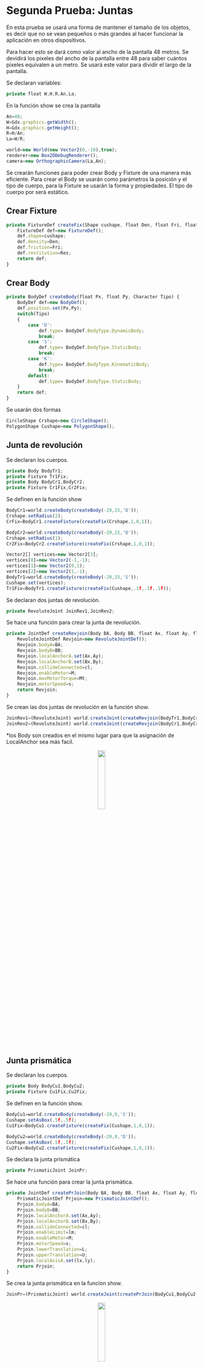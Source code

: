 <h1>Segunda Prueba: Juntas</h1>
    <p>En esta prueba se usará una forma de mantener el tamaño de los objetos, es decir que no se vean pequeños o más grandes al hacer funcionar la aplicación en otros dispositivos.</p>
    <p>Para hacer esto se dará como valor al ancho de la pantalla 48 metros. Se devidirá los pixeles del ancho de la pantalla entre 48 para saber cuántos pixeles equivalen a un metro. Se usará este valor para dividir el largo de la pantalla.</p>
    <p>Se declaran variables:</p>

```javascript
private float W,H,R,An,La;
```

   <p>En la función show se crea la pantalla</p>

```javascript
An=48;
W=Gdx.graphics.getWidth();
H=Gdx.graphics.getHeight();
R=H/An;
La=W/R;

world=new World(new Vector2(0,-10),true);
renderer=new Box2DDebugRenderer();
camera=new OrthographicCamera(La,An);
```

   <p>Se crearán funciones para poder crear Body y Fixture de una manera más eficiente. Para crear el Body se usarán como parámetros la posición y el tipo de cuerpo, para la Fixture se usarán la forma y propiedades. El tipo de cuerpo por será estático.</p>
<h2>Crear Fixture</h2>

```javascript
private FixtureDef createFix(Shape cushape, float Den, float Fri, float Res) {
    FixtureDef def=new FixtureDef();
    def.shape=cushape;
    def.density=Den;
    def.friction=Fri;
    def.restitution=Res;
    return def;
}
```

<h2>Crear Body</h2>

```javascript
private BodyDef createBody(float Px, float Py, Character Tipo) {
    BodyDef def=new BodyDef();
    def.position.set(Px,Py);
    switch(Tipo)
    {
        case 'D':
            def.type= BodyDef.BodyType.DynamicBody;
            break;
        case 'S':
            def.type= BodyDef.BodyType.StaticBody;
            break;
        case 'K':
            def.type= BodyDef.BodyType.KinematicBody;
            break;
        default:
            def.type= BodyDef.BodyType.StaticBody;
    }
    return def;
}
```

   <p>Se usarán dos formas</p>

```javascript
CircleShape Crshape=new CircleShape();
PolygonShape Cushape=new PolygonShape();
```

<h2>Junta de revolución</h2>
    <p>Se declaran los cuerpos.</p>

```javascript
private Body BodyTr1;
private Fixture Tr1Fix;
private Body BodyCr1,BodyCr2;
private Fixture Cr1Fix,Cr2Fix;
```

   <p>Se definen en la función show</p>

```javascript
BodyCr1=world.createBody(createBody(-20,15,'D'));
Crshape.setRadius(2);
CrFix=BodyCr1.createFixture(createFix(Crshape,1,0,1));

BodyCr2=world.createBody(createBody(-20,15,'D'));
Crshape.setRadius(1);
Cr2Fix=BodyCr2.createFixture(createFix(Crshape,1,0,1));

Vector2[] vertices=new Vector2[3];
vertices[0]=new Vector2(-1,-1);
vertices[1]=new Vector2(0,1);
vertices[2]=new Vector2(1,-1);
BodyTr1=world.createBody(createBody(-20,15,'S'));
Cushape.set(vertices);
Tr1Fix=BodyTr1.createFixture(createFix(Cushape,.1f,.1f,.1f));
```

   <p>Se declaran dos juntas de revolución.</p>

```javascript
private RevoluteJoint JoinRev1,JoinRev2;
```

   <p>Se hace una función para crear la junta de revolución.</p>

```javascript
private JointDef createRevjoin(Body BA, Body BB, float Ax, float Ay, float Bx, float By, boolean cl, boolean M, float Mt, float s) {
    RevoluteJointDef Revjoin=new RevoluteJointDef();
    Revjoin.bodyA=BA;
    Revjoin.bodyB=BB;
    Revjoin.localAnchorA.set(Ax,Ay);
    Revjoin.localAnchorB.set(Bx,By);
    Revjoin.collideConnected=cl;
    Revjoin.enableMotor=M;
    Revjoin.maxMotorTorque=Mt;
    Revjoin.motorSpeed=s;
    return Revjoin;
}
```

   <p>Se crean las dos juntas de revolución en la función show.</p>

```javascript
JoinRev1=(RevoluteJoint) world.createJoint(createRevjoin(BodyTr1,BodyCr1,0,0,-5,0,true,false,0,0));
JoinRev2=(RevoluteJoint) world.createJoint(createRevjoin(BodyCr1,BodyCr2,0,0,-5,0,true,false,0,0));
```

   <p>*los Body son creados en el mismo lugar para que la asignación de LocalAnchor sea más facil.</p>
   <p align="center"><img src="https://github.com/BMJIvan/Servicio_Social/blob/master/Prueba02_tipos_de_juntas/imagen01.jpg?raw=true" width="20%"></p>

<h2>Junta prismática</h2>
    <p>Se declaran los cuerpos.</p>

```javascript
private Body BodyCu1,BodyCu2;
private Fixture Cu1Fix,Cu2Fix;
```

   <p>Se definen en la función show.</p>

```javascript
BodyCu1=world.createBody(createBody(-20,0,'S'));
Cushape.setAsBox(.5f,.5f);
Cu1Fix=BodyCu1.createFixture(createFix(Cushape,1,0,1));

BodyCu2=world.createBody(createBody(-20,0,'D'));
Cushape.setAsBox(.5f,.5f);
Cu2Fix=BodyCu2.createFixture(createFix(Cushape,1,0,1));
```

   <p>Se declara la junta prismática</p>

```javascript
private PrismaticJoint JoinPr;
```

   <p>Se hace una función para crear la junta prismática.</p>

```javascript
private JointDef createPrJoin(Body BA, Body BB, float Ax, float Ay, float Bx, float By, boolean cl, boolean lm, boolean M,float s, float L, float U, int lx, int ly) {
    PrismaticJointDef Prjoin=new PrismaticJointDef();
    Prjoin.bodyA=BA;
    Prjoin.bodyB=BB;
    Prjoin.localAnchorA.set(Ax,Ay);
    Prjoin.localAnchorB.set(Bx,By);
    Prjoin.collideConnected=cl;
    Prjoin.enableLimit=lm;
    Prjoin.enableMotor=M;
    Prjoin.motorSpeed=s;
    Prjoin.lowerTranslation=L;
    Prjoin.upperTranslation=U;
    Prjoin.localAxisA.set(lx,ly);
    return Prjoin;
}
```

   <p>Se crea la junta prismática en la funcion show.</p>

```javascript
JoinPr=(PrismaticJoint) world.createJoint(createPrJoin(BodyCu1,BodyCu2,.5f,0,-.5f,0,true,true,false,0,0,10,1,-1));
```

<p align="center"><img src="https://github.com/BMJIvan/Servicio_Social/blob/master/Prueba02_tipos_de_juntas/imagen02.jpg?raw=true" width="20%"></p>

<h2>Junta soldadura</h2>
    <p>Se declaran los cuerpos.</p>

```javascript
private Body BodyCr3,BodyCr4;
private Fixture Cr3Fix,Cr4Fix;
private Body BodyCu3;
private Fixture Cu3Fix,Cu4Fix;
```

   <p>Se definen los cuerpos en funcion show.</p>

```javascript
BodyCu3=world.createBody(createBody(-20,-15,'D'));
Cushape.setAsBox(1.5f,1.5f);
Cu3Fix=BodyCu3.createFixture(createFix(Cushape,1,0,1));

BodyCr3=world.createBody(createBody(-20,-15,'D'));
Crshape.setRadius(1);
Cr3Fix=BodyCr3.createFixture(createFix(Crshape,1,1,0));

BodyCr4=world.createBody(createBody(-20,-15,'D'));
Crshape.setRadius(1);
Cr4Fix=BodyCr4.createFixture(createFix(Crshape,1,1,0));
```

   <p>Se declara la junta soldadura.</p>

```javascript
private WeldJoint JoinWel1,JoinWel2;
```

   <p>Se hace una función para crear la junta de soldadura.</p>

```javascript
private JointDef createWelJoin(Body BA, Body BB, float Ax, float Ay, float Bx, float By, boolean coll, float Dm, int Fr) {
    WeldJointDef Weljoin=new WeldJointDef();
    Weljoin.bodyA=BA;
    Weljoin.bodyB=BB;
    Weljoin.collideConnected=coll;
    Weljoin.localAnchorA.set(Ax,Ay);
    Weljoin.localAnchorB.set(Bx,By);
    Weljoin.dampingRatio=Dm;
    Weljoin.frequencyHz=Fr;
    return Weljoin;
}
```

   <p>Se crean las juntas de soldadura en la función show.</p>

```javascript
JoinWel1=(WeldJoint) world.createJoint(createWelJoin(BodyCu3,BodyCr3,-1.5f,-2,.3f,1.3f,true,0,0));
JoinWel2=(WeldJoint) world.createJoint(createWelJoin(BodyCu3,BodyCr4,1.5f,-2,-.3f,1.3f,true,0,0));
```

   <p>Haciendo esto aparece un carrito, pero se cae al vacio, así que se agregará un suelo.</p>
   <p align="center"><img src="https://github.com/BMJIvan/Servicio_Social/blob/master/Prueba02_tipos_de_juntas/imagen03.jpg?raw=true" width="20%"></p>
   <p>Se declara el cuerpo.</p>

```javascript
private Body BodyCu4;
```

   <p>Se define en la función show.</p>

```javascript
BodyCu4=world.createBody(createBody(0,-20,'S'));
Cushape.setAsBox(25,.5f);
Cu4Fix=BodyCu4.createFixture(createFix(Cushape,1,.1f,.1f));
```

   <p align="center"><img src="https://github.com/BMJIvan/Servicio_Social/blob/master/Prueba02_tipos_de_juntas/imagen04.jpg?raw=true" width="80%"></p>
<h2>Junta de distancia</h2>
    <p>Se declaran los cuerpos.</p>

```javascript
private Body BodyCr5,BodyCr6;
private Fixture Cr5Fix,Cr6Fix;
private Body BodyTr2;
private Fixture Tr2Fix;
```

   <p>Se definen los cuerpos en la función show.</p>

```javascript
BodyTr2=world.createBody(createBody(0,15,'S'));
Cushape.set(vertices);
Tr2Fix=BodyTr2.createFixture(createFix(Cushape,1,0,1));

BodyCr5=world.createBody(createBody(10,15,'D'));
Crshape.setRadius(2);
Cr5Fix=BodyCr5.createFixture(createFix(Crshape,1,1,0));

BodyCr6=world.createBody(createBody(20,15,'D'));
Crshape.setRadius(1);
Cr6Fix=BodyCr6.createFixture(createFix(Crshape,1,1,0));
```

   <p>Se declara la junta.</p>

```javascript
private DistanceJoint JoinDis1,JoinDis2;
```

   <p>Se hace una función para crear la junta de distancia.</p>

```javascript
private JointDef createDisjoin(Body BA,Body BB,float Ax,float Ay,float Bx,float By,boolean cl,float Le,float Dm,float Fr) {
    DistanceJointDef Disjoin=new DistanceJointDef();
    Disjoin.bodyA=BA;
    Disjoin.bodyB=BB;
    Disjoin.localAnchorA.set(Ax,Ay);
    Disjoin.localAnchorB.set(Bx,By);
    Disjoin.collideConnected=cl;
    Disjoin.length=Le;
    Disjoin.dampingRatio=Dm;
    Disjoin.frequencyHz=Fr;
    return Disjoin;
}
```

   <p>Se hacen las juntas de distancia.</p>

```javascript
JoinDis1=(DistanceJoint) world.createJoint(createDisjoin(BodyTr2,BodyCr5,0,0,0,0,true,10,0,0));
JoinDis1=(DistanceJoint) world.createJoint(createDisjoin(BodyCr5,BodyCr6,0,0,0,0,true,10,0,0));
```

   <p>En esta ocasión se asignó las posiciones correctas desde la creación del cuerpo, así que en los LocalAnchor se dejaron en 0 para ambas juntas. Si se cambia la longitud de distancia al iniciar la simulación las posiciones comenzarán a corregirse.</p>
   <p>*no asignar una distancia de 0, ocasionará problemas al simular.</p>
   <p align="center"><img src="https://github.com/BMJIvan/Servicio_Social/blob/master/Prueba02_tipos_de_juntas/imagen05.jpg?raw=true" width="80%"></p>
<h2>Junta de polea</h2>
    <p>Se declaran los cuerpos.</p>

```javascript
private Body BodyCu5,BodyCu6;
private Fixture Cu5Fix,Cu6Fix;
```

   <p>Se definen los cuerpos en función show.</p>

```javascript
BodyCu5=world.createBody(createBody(10,-5,'D'));
Cushape.setAsBox(.5f,.5f);
Cu5Fix=BodyCu5.createFixture(createFix(Cushape,1,0,.1f));

BodyCu6=world.createBody(createBody(15,-5,'D'));
Cushape.setAsBox(.5f,.5f);
Cu6Fix=BodyCu6.createFixture(createFix(Cushape,1,0,.1f));
```

   <p>Se declara la junta.</p>

```javascript
private PulleyJoint JoinPul;
```

   <p>Se hace una función para crear la junta.</p>

```javascript
private JointDef createPuljoin(Body BA,Body BB,float Ax,float Ay,float Bx,float By,float Gax,float Gay,float Gbx,float Gby,boolean cl,float La,float Lb,float r) {
    PulleyJointDef Puljoin=new PulleyJointDef();
    Puljoin.bodyA=BA;
    Puljoin.bodyB=BB;
    Puljoin.localAnchorA.set(Ax,Ay);
    Puljoin.localAnchorB.set(Bx,By);
    Puljoin.groundAnchorA.set(Gax,Gay);
    Puljoin.groundAnchorB.set(Gbx,Gby);
    Puljoin.collideConnected=true;
    Puljoin.lengthA=La;
    Puljoin.lengthB=Lb;
    Puljoin.ratio=r;
    return Puljoin;
}
```

   <p>Se hace la junta de polea.</p>

```javascript
JoinPul=(PulleyJoint) world.createJoint(createPuljoin(BodyCu5,BodyCu6,0,.5f,0,.5f,10,5,15,5,true,5,5,1));
```

   <p>En esta junta también se le asigno la posición inicial desde el principio para que al comenzar la simulación no se movieran.</p>
   <p align="center"><img src="https://github.com/BMJIvan/Servicio_Social/blob/master/Prueba02_tipos_de_juntas/imagen06.jpg?raw=true" width="20%"></p>
   <p>*las posiciones de groundAnchor son desde el centro del mundo.</p>
<h2>Junta de mouse</h2>
    <p>Se declaran los cuerpos.</p>

```javascript
private Body BodyCc,BodyGr;
private Fixture CcFix;
```

   <p>Se definen en la función show.</p>

```javascript
BodyCc=world.createBody(createBody(0,0,'D'));
Cushape.setAsBox(1,1);
CcFix=BodyCc.createFixture(createFix(Cushape,1,1,0));

BodyGr=world.createBody(createBody(0,0,'S'));
```

   <p>Ya que se crearon los últimos cuerpos se eliminan las formas.</p>

```javascript
Cushape.dispose();
Crshape.dispose();
```

   <p>Se declara la junta.</p>

```javascript
private MouseJoint JoinMou;
```

   <p>Se hace una función para crear la junta de mouse</p>

```javascript
private JointDef createMoujoin(Body BA,Body BB,boolean cl,float m,float Dm,float Fr) {
    MouseJointDef Moujoin=new MouseJointDef();
    Moujoin.bodyA=BA;
    Moujoin.bodyB=BB;
    Moujoin.collideConnected=cl;
    Moujoin.maxForce=m*BB.getMass();
    Moujoin.dampingRatio=Dm;
    Moujoin.frequencyHz=Fr;
    return Moujoin;
}
```

   <p>Se hace la junta de mouse</p>

```javascript
JoinMou=(MouseJoint) world.createJoint(createMoujoin(BodyGr,BodyCc,true,1000,0,100));
```

   <p align="center"><img src="https://github.com/BMJIvan/Servicio_Social/blob/master/Prueba02_tipos_de_juntas/imagen07.jpg?raw=true" width="20%"></p>
   <p>El cubo no se mueve ya que el target por defecto es el (0, 0).</p>
   <p>*no asignar un valor de frecuencia pequeño ya que e cubo recibirá menor fuerza, si se asigna un cero dará error al crear la junta.</p>
   <p>Se hacen funciones para el cambio de coordenadas de pixel a metros. El (0, 0) en metros es el centro de la pantalla.</p>

```javascript
private float Pix2Boy(float Py) {
    return (An/2)-(Py/R);
}

private float Pix2Box(float  Px) {
    return (Px/R)-(La/2);
}
```

   <p>Se asigna el target con la posición del mouse en la pantalla.</p>

```javascript
JoinMou.setTarget(new Vector2(Pix2Box(Gdx.input.getX()),Pix2Boy(Gdx.input.getY())));
```

   <p>Ahora el cubo se podrá mover, pero en el caso en detecte valores fuera de rango de la pantalla el cubo se seguirá moviendo. Así que se hará una comprobación de la posición del mouse antes de asignar el target. Se agregarán variables para guardar la posición del mouse.</p>

```javascript
private  float corx,cory;
```

   <p>Se realiza la comprobación, si está en el rango se le asigna el valor de la junta.</p>

```javascript
corx=Gdx.input.getX();
cory=Gdx.input.getY();

if(corx<=0||corx>=W||cory<=0||cory>=H)
{
    JoinMou.setTarget(new Vector2(0,0));
}else{
    JoinMou.setTarget(new Vector2(Pix2Box(corx),Pix2Boy(cory)));
}
```

   <p align="center"><img src="https://github.com/BMJIvan/Servicio_Social/blob/master/Prueba02_tipos_de_juntas/imagen08.jpg?raw=true" width="20%"></p>
   <p>Para eliminar de forma segura los cuerpos y juntas se usará el siguiente código en la función dispose, justo después se elimina el renderer y al último el mundo.</p>
<h2>Eliminar todas las juntas y cuerpos</h2>
    <p>Eliminar Fixture una por una</p>

```javascript
BodyCr1.destroyFixture(Cr1Fix);
BodyCr2.destroyFixture(Cr2Fix);
BodyTr1.destroyFixture(Tr1Fix);
BodyCu1.destroyFixture(Cu1Fix);
BodyCu2.destroyFixture(Cu2Fix);
BodyCr3.destroyFixture(Cr3Fix);
BodyCr4.destroyFixture(Cr4Fix);
BodyCu3.destroyFixture(Cu3Fix);
BodyCu4.destroyFixture(Cu4Fix);
BodyTr2.destroyFixture(Tr2Fix);
BodyCr5.destroyFixture(Cr5Fix);
BodyCr6.destroyFixture(Cr6Fix);
```

   <p>Eliminar las juntas</p>

```javascript
Array<Joint> joints=new Array<Joint>();
    world.getJoints(joints);
    for(int i = 0; i < joints.size; i++)
    {
        world.destroyJoint(joints.get(i));
    }    
```

   <p>Eliminar los cuerpos</p>

```javascript
Array<Body> bodies = new Array<Body>();
    world.getBodies(bodies);
    for(int i = 0; i < bodies.size; i++)
    {
        world.destroyBody(bodies.get(i));
    }
    
    renderer.dispose();
    world.dispose();    
```

   <p>*es posible no eliminar las juntas, ya que se eliminan cuando al menos uno de los cuerpos de los que dependen es destruido.</p>
   <p>Como extra se agregará una comprobación de la posición de los cuerpos del carrito, para que cuando se caiga, aparezca justo arriba de la pantalla.</p>

```javascript
if(BodyCr3.getPosition().y<((-An/2)-1.5f)&&BodyCr4.getPosition().y<((-An/2)-1.5f)&&BodyCu3.getPosition().y<((-An/2)-1.5f))
{
    BodyCr3.setTransform(BodyCr3.getPosition().x-BodyCu3.getPosition().x,BodyCr3.getPosition().y+An+5,BodyCr3.getAngle());
    BodyCr4.setTransform(BodyCr4.getPosition().x-BodyCu3.getPosition().x,BodyCr4.getPosition().y+An+5,BodyCr4.getAngle());
    BodyCu3.setTransform(0,BodyCu3.getPosition().y+An+5,BodyCu3.getAngle());
}
```

   <p>Al usar la transformación el carrito aparecerá con la misma velocidad con la que estaba cayendo así que se modificarán los valores de velocidad a cero justo después de aplicarse la transformación.</p>

```javascript
BodyCr3.setLinearVelocity(0,0);
BodyCr4.setLinearVelocity(0,0);
BodyCu3.setLinearVelocity(0,0);
```
<h2>Texto en pantalla</h2>
    <p>Ahora se agregará texto encima del cubo, el cual mostrará los componentes de fuerza y la magnitud. Primero se declaran las variables donde se guarda los componentes de fuerza y una cadena de caracteres.</p>

```javascript
private float Fx,Fy;
private String str;
```

   <p>Se usarán funciones para el cambio de coordenadas de metros a pixeles.</p>

```javascript
private float Boy2Piy(float Cy) {
    return An*R-((An/2)-Cy)*R;
}

private float Box2Pix(float Cx) {
    return (Cx+ (W / 2)) * R;
}
```

   <p>Ahora se definen variables de batch (para dibujar en pantalla) y font (para traer los caracteres).</p>

```javascript
private BitmapFont font;
private SpriteBatch batch;
```

   <p>Se inicializan en la función show.</p>

```javascript
font=new BitmapFont();
batch=new SpriteBatch();
```

   <p>Se crea un nuevo formato para mostrar hasta un decimal en la funcion render.</p>

```javascript
DecimalFormat df = new DecimalFormat("#0.00");
```

   <p>Se guardan los componentes de fuerza.</p>

```javascript
Fx=JoinMou.getReactionForce(1/delta).x;
Fy=JoinMou.getReactionForce(1/delta).y;
```

   <p>Cada texro se imprimirá al lado derecho del cubo con una altura de un metro y medio de diferencia.</p>

```javascript
batch.begin();
str=df.format(Math.sqrt(Math.pow(Fx,2)+Math.pow(Fy,2)));
font.draw(batch,"magnitud: "+str,Box2Pix(BodyCc.getPosition().x + 1.5f),Boy2Piy(BodyCc.getPosition().y + 1.5f));
str=df.format(Fx);
font.draw(batch,"X: "+str,Box2Pix(BodyCc.getPosition().x + 1.5f),Boy2Piy(BodyCc.getPosition().y));
str=df.format(Fy);
font.draw(batch,"Y: "+str,Box2Pix(BodyCc.getPosition().x + 1.5f),Boy2Piy(BodyCc.getPosition().y - 1.5f))   ;
batch.end();
```

   <p>Los números cambian a 60 veces por segundo así que no se puede notar cual número se está mostrando, por eso se agregarán nuevas variables para guardar el texto que se va a mostrar, sin embargo el texto va a actualizase cada 12 imágenes.</p>
   <p>Se cambia la variable de texto por tres y se agrega un contador.</p>

```javascript
private String str1,str2,str3;
private int cont;
```

   <p>Se inicializa el contador en la función show.</p>

```javascript
cont=12;
```

   <p>Se modifica el código de obtención de los componentes de fuerza.</p>

```javascript
if(cont==0) {
    Fx = JoinMou.getReactionForce(1 / delta).x;
    Fy = JoinMou.getReactionForce(1 / delta).y;
    str1=df.format(Math.sqrt(Math.pow(Fx,2)+Math.pow(Fy,2)));
    str2=df.format(Fx);
    str3=df.format(Fy);
    cont=12;
}cont=cont-1;
```

   <p>Se debe seguir dibujando el texto a un lado del cubo.</p>

```javascript
batch.begin();
font.draw(batch,"magnitud: "+str1,Box2Pix(BodyCc.getPosition().x + 1.5f),Boy2Piy(BodyCc.getPosition().y + 1.5f));
font.draw(batch,"X: "+str2,Box2Pix(BodyCc.getPosition().x + 1.5f),Boy2Piy(BodyCc.getPosition().y));
font.draw(batch,"Y: "+str3,Box2Pix(BodyCc.getPosition().x + 1.5f),Boy2Piy(BodyCc.getPosition().y - 1.5f))   ;
batch.end();
```

   <p>Al pasar la aplicación al celular el texto podría verse más grande o más pequeño, así que se debe agregar un factor de escala en la función show.</p>

```javascript
font.getData().setScale(H/480);
```

   <p align="center"><img src="https://github.com/BMJIvan/Servicio_Social/blob/master/Prueba02_tipos_de_juntas/imagen08.jpg?raw=true" width="40%"></p>
   <p>No olvidar eliminar el font y batch en la función dispose, no importa donde se agregen las lineas</p>

```javascript
font.dispose();
batch.dispose();
```
